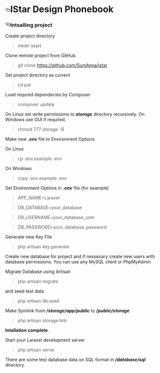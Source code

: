 <h1><a id="user-content-pat-phy-dep-site" class="anchor" aria-hidden="true" href="#pat-phy-dep-site"><svg class="octicon octicon-link" viewBox="0 0 16 16" version="1.1" width="16" height="16" aria-hidden="true"><path fill-rule="evenodd" d="M4 9h1v1H4c-1.5 0-3-1.69-3-3.5S2.55 3 4 3h4c1.45 0 3 1.69 3 3.5 0 1.41-.91 2.72-2 3.25V8.59c.58-.45 1-1.27 1-2.09C10 5.22 8.98 4 8 4H4c-.98 0-2 1.22-2 2.5S3 9 4 9zm9-3h-1v1h1c1 0 2 1.22 2 2.5S13.98 12 13 12H9c-.98 0-2-1.22-2-2.5 0-.83.42-1.64 1-2.09V6.25c-1.09.53-2 1.84-2 3.25C6 11.31 7.55 13 9 13h4c1.45 0 3-1.69 3-3.5S14.5 6 13 6z"></path></svg></a>IStar Design Phonebook</h1>
<h3><a id="user-content-intsalling-project" class="anchor" aria-hidden="true" href="#intsalling-project"><svg class="octicon octicon-link" viewBox="0 0 16 16" version="1.1" width="16" height="16" aria-hidden="true"><path fill-rule="evenodd" d="M4 9h1v1H4c-1.5 0-3-1.69-3-3.5S2.55 3 4 3h4c1.45 0 3 1.69 3 3.5 0 1.41-.91 2.72-2 3.25V8.59c.58-.45 1-1.27 1-2.09C10 5.22 8.98 4 8 4H4c-.98 0-2 1.22-2 2.5S3 9 4 9zm9-3h-1v1h1c1 0 2 1.22 2 2.5S13.98 12 13 12H9c-.98 0-2-1.22-2-2.5 0-.83.42-1.64 1-2.09V6.25c-1.09.53-2 1.84-2 3.25C6 11.31 7.55 13 9 13h4c1.45 0 3-1.69 3-3.5S14.5 6 13 6z"></path></svg></a>Intsalling project</h3>
<p>Create project directory</p>
<blockquote>
<p>mkdir istart</p>
</blockquote>
<p>Clone remote project from GitHub</p>
<blockquote>
<p>git clone <a href="https://github.com/sumtsow/pat">https://github.com/SumAnna/istar</a></p>
</blockquote>
<p>Set project directory as current</p>
<blockquote>
<p>cd pat</p>
</blockquote>
<p>Load requred dependecies by Composer</p>
<blockquote>
<p>composer update</p>
</blockquote>
<p>On Linux set write permissions to <em><strong>storage</strong></em> directory recursively. On Windows use GUI if required.</p>
<blockquote>
<p>chmod 777 storage -R</p>
</blockquote>
<p>Make new <em><strong>.env</strong></em> file to Environment Options</p>
<p>On Linux</p>
<blockquote>
<p>cp .env.example .env</p>
</blockquote>
<p>On Windows</p>
<blockquote>
<p>copy .env.example .env</p>
</blockquote>
<p>Set Environment Options in <em><strong>.env</strong></em> file (for example)</p>
<blockquote>
<p>APP_NAME=Laravel</p>
</blockquote>
<blockquote>
<p>DB_DATABASE=your_database</p>
</blockquote>
<blockquote>
<p>DB_USERNAME=your_database_user</p>
</blockquote>
<blockquote>
<p>DB_PASSWORD=your_database_password</p>
</blockquote>
<p>Generate new Key File</p>
<blockquote>
<p>php artisan key:generate</p>
</blockquote>
<p>Create new database for project and if nessesary create new users with database permissions. You can use any MySQL client or PhpMyAdmin</p>
<p>Migrate Database using Artisan</p>
<blockquote>
<p>php artisan migrate</p>
</blockquote>
<p>and seed test data</p>
<blockquote>
<p>php artisan db:seed</p>
</blockquote>
<p>Make Symlink from <em><strong>/storage/app/public</strong></em> to <em><strong>/public/storage</strong></em></p>
<blockquote>
<p>php artisan storage:link</p>
</blockquote>
<p><strong>Intallation complete</strong>.</p>
<p>Start your Laravel development server</p>
<blockquote>
<p>php artisan serve</p>
</blockquote>
<p>There are some test database data on SQL format in <em><strong>/database/sql</strong></em> directory.</p>
